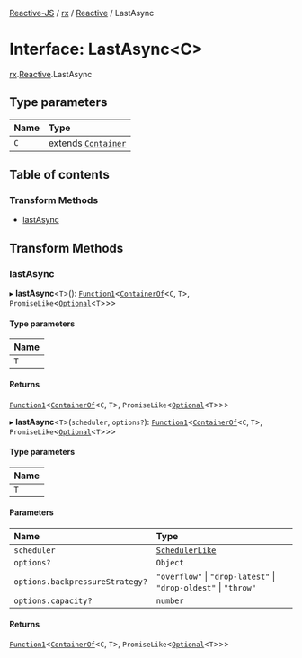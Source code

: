 [Reactive-JS](../README.md) / [rx](../modules/rx.md) / [Reactive](../modules/rx.Reactive.md) / LastAsync

# Interface: LastAsync<C\>

[rx](../modules/rx.md).[Reactive](../modules/rx.Reactive.md).LastAsync

## Type parameters

| Name | Type |
| :------ | :------ |
| `C` | extends [`Container`](containers.Container-1.md) |

## Table of contents

### Transform Methods

- [lastAsync](rx.Reactive.LastAsync.md#lastasync)

## Transform Methods

### lastAsync

▸ **lastAsync**<`T`\>(): [`Function1`](../modules/functions.md#function1)<[`ContainerOf`](../modules/containers.md#containerof)<`C`, `T`\>, `PromiseLike`<[`Optional`](../modules/functions.md#optional)<`T`\>\>\>

#### Type parameters

| Name |
| :------ |
| `T` |

#### Returns

[`Function1`](../modules/functions.md#function1)<[`ContainerOf`](../modules/containers.md#containerof)<`C`, `T`\>, `PromiseLike`<[`Optional`](../modules/functions.md#optional)<`T`\>\>\>

▸ **lastAsync**<`T`\>(`scheduler`, `options?`): [`Function1`](../modules/functions.md#function1)<[`ContainerOf`](../modules/containers.md#containerof)<`C`, `T`\>, `PromiseLike`<[`Optional`](../modules/functions.md#optional)<`T`\>\>\>

#### Type parameters

| Name |
| :------ |
| `T` |

#### Parameters

| Name | Type |
| :------ | :------ |
| `scheduler` | [`SchedulerLike`](util.SchedulerLike.md) |
| `options?` | `Object` |
| `options.backpressureStrategy?` | ``"overflow"`` \| ``"drop-latest"`` \| ``"drop-oldest"`` \| ``"throw"`` |
| `options.capacity?` | `number` |

#### Returns

[`Function1`](../modules/functions.md#function1)<[`ContainerOf`](../modules/containers.md#containerof)<`C`, `T`\>, `PromiseLike`<[`Optional`](../modules/functions.md#optional)<`T`\>\>\>
